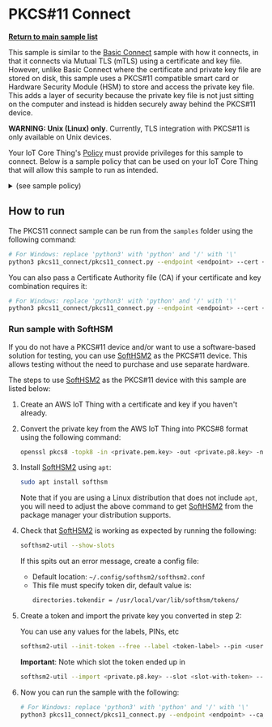# PKCS#11 Connect

[**Return to main sample list**](../README.md)

This sample is similar to the [Basic Connect](../basic_connect/README.md) sample with how it connects, in that it connects via Mutual TLS (mTLS) using a certificate and key file. However, unlike Basic Connect where the certificate and private key file are stored on disk, this sample uses a PKCS#11 compatible smart card or Hardware Security Module (HSM) to store and access the private key file. This adds a layer of security because the private key file is not just sitting on the computer and instead is hidden securely away behind the PKCS#11 device.

**WARNING: Unix (Linux) only**. Currently, TLS integration with PKCS#11 is only available on Unix devices.

Your IoT Core Thing's [Policy](https://docs.aws.amazon.com/iot/latest/developerguide/iot-policies.html) must provide privileges for this sample to connect. Below is a sample policy that can be used on your IoT Core Thing that will allow this sample to run as intended.

<details>
<summary>(see sample policy)</summary>
<pre>
{
  "Version": "2012-10-17",
  "Statement": [
    {
      "Effect": "Allow",
      "Action": [
        "iot:Connect"
      ],
      "Resource": [
        "arn:aws:iot:<b>region</b>:<b>account</b>:client/test-*"
      ]
    }
  ]
}
</pre>

Replace with the following with the data from your AWS account:
* `<region>`: The AWS IoT Core region where you created your AWS IoT Core thing you wish to use with this sample. For example `us-east-1`.
* `<account>`: Your AWS IoT Core account ID. This is the set of numbers in the top right next to your AWS account name when using the AWS IoT Core website.

Note that in a real application, you may want to avoid the use of wildcards in your ClientID or use them selectively. Please follow best practices when working with AWS on production applications using the SDK. Also, for the purposes of this sample, please make sure your policy allows a client ID of `test-*` to connect or use `--client_id <client ID here>` to send the client ID your policy supports.

</details>

## How to run

The PKCS11 connect sample can be run from the `samples` folder using the following command:

```sh
# For Windows: replace 'python3' with 'python' and '/' with '\'
python3 pkcs11_connect/pkcs11_connect.py --endpoint <endpoint> --cert <path to certificate> --pkcs11_lib <path to PKCS11 lib> --pin <user-pin> --token_label <token-label> --key_label <key-label>
```

You can also pass a Certificate Authority file (CA) if your certificate and key combination requires it:

```sh
# For Windows: replace 'python3' with 'python' and '/' with '\'
python3 pkcs11_connect/pkcs11_connect.py --endpoint <endpoint> --cert <path to certificate> --pkcs11_lib <path to PKCS11 lib> --pin <user-pin> --token_label <token-label> --key_label <key-label> --ca_file <path to root CA>
```

### Run sample with SoftHSM

If you do not have a PKCS#11 device and/or want to use a software-based solution for testing, you can use [SoftHSM2](https://www.opendnssec.org/softhsm/) as the PKCS#11 device. This allows testing without the need to purchase and use separate hardware.

The steps to use [SoftHSM2](https://www.opendnssec.org/softhsm/) as the PKCS#11 device with this sample are listed below:

1. Create an AWS IoT Thing with a certificate and key if you haven't already.

2. Convert the private key from the AWS IoT Thing into PKCS#8 format using the following command:

    ```sh
    openssl pkcs8 -topk8 -in <private.pem.key> -out <private.p8.key> -nocrypt
    ```

3. Install [SoftHSM2](https://www.opendnssec.org/softhsm/) using `apt`:

    ```sh
    sudo apt install softhsm
    ```

    Note that if you are using a Linux distribution that does not include `apt`, you will need to
    adjust the above command to get [SoftHSM2](https://www.opendnssec.org/softhsm/) from the package manager your distribution supports.

4. Check that [SoftHSM2](https://www.opendnssec.org/softhsm/) is working as expected by running the following:

    ```sh
    softhsm2-util --show-slots
    ```

    If this spits out an error message, create a config file:
    *   Default location: `~/.config/softhsm2/softhsm2.conf`
    *   This file must specify token dir, default value is:
        ```sh
        directories.tokendir = /usr/local/var/lib/softhsm/tokens/
        ```

5. Create a token and import the private key you converted in step 2:

    You can use any values for the labels, PINs, etc

    ```sh
    softhsm2-util --init-token --free --label <token-label> --pin <user-pin> --so-pin <so-pin>
    ```

    **Important**: Note which slot the token ended up in

    ```sh
    softhsm2-util --import <private.p8.key> --slot <slot-with-token> --label <key-label> --id <hex-chars> --pin <user-pin>
    ```

6. Now you can run the sample with the following:

    ```sh
    # For Windows: replace 'python3' with 'python' and '/' with '\'
    python3 pkcs11_connect/pkcs11_connect.py --endpoint <endpoint> --ca_file <path to root CA> --cert <path to certificate> --pkcs11_lib <path to PKCS11 lib> --pin <user-pin> --token_label <token-label> --key_label <key-label>
    ```
